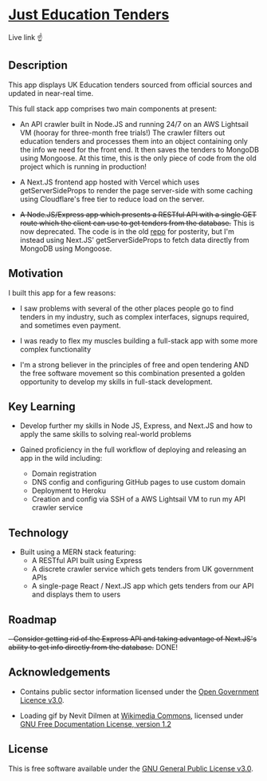 # [Just Education Tenders](https://justeducationtenders.co.uk)
Live link ☝️

## Description

This app displays UK Education tenders sourced from official sources and updated in near-real time.

This full stack app comprises two main components at present:

- An API crawler built in Node.JS and running 24/7 on an AWS Lightsail VM (hooray for three-month free trials!)
The crawler filters out education tenders and processes them into an object containing only the info we need for the front end. It then saves the tenders
to MongoDB using Mongoose. At this time, this is the only piece of code from the old project which is running in production!

- A Next.JS frontend app hosted with Vercel which uses getServerSideProps to render the page server-side with some caching using Cloudflare's free tier to reduce load on the server.

- ~~A Node.JS/Express app which presents a RESTful API with a single GET route which the client can use to get tenders from the database.~~ This is now deprecated. The code is in the old [repo](https://github.com/therealseanwallace/freeEducationTenders) for posterity, but I'm instead using Next.JS' getServerSideProps to fetch data directly from MongoDB using Mongoose.


## Motivation

I built this app for a few reasons:

- I saw problems with several of the other places people go to find tenders in my industry, such as complex interfaces, signups required, and sometimes even payment.

- I was ready to flex my muscles building a full-stack app with some more complex functionality

- I'm a strong believer in the principles of free and open tendering AND the free software movement so this combination presented a golden opportunity to develop my skills in full-stack development.

## Key Learning

- Develop further my skills in Node JS, Express, and Next.JS and how to apply the same skills to solving real-world problems

- Gained proficiency in the full workflow of deploying and releasing an app in the wild including:
    * Domain registration
    * DNS config and configuring GitHub pages to use custom domain
    * Deployment to Heroku
    * Creation and config via SSH of a AWS Lightsail VM to run my API crawler service

## Technology

- Built using a MERN stack featuring:
   * A RESTful API built using Express
   * A discrete crawler service which gets tenders from UK government APIs
   * A single-page React / Next.JS app which gets tenders from our API and displays them to users

## Roadmap

~~- Consider getting rid of the Express API and taking advantage of Next.JS's ability to get info directly from the database.~~ DONE!

## Acknowledgements

- Contains public sector information licensed under the [Open Government Licence v3.0](https://www.nationalarchives.gov.uk/doc/open-government-licence/version/3/").

- Loading gif by Nevit Dilmen at [Wikimedia Commons](https://commons.wikimedia.org/wiki/File:Lightness_rotate_36f_cw.gif), licensed under [GNU Free Documentation License, version 1.2]()

## License

This is free software available under the [GNU General Public License v3.0](https://www.gnu.org/licenses/gpl-3.0.en.html).
